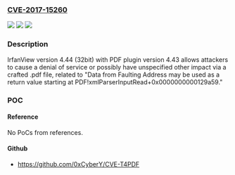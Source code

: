 ### [CVE-2017-15260](https://cve.mitre.org/cgi-bin/cvename.cgi?name=CVE-2017-15260)
![](https://img.shields.io/static/v1?label=Product&message=n%2Fa&color=blue)
![](https://img.shields.io/static/v1?label=Version&message=n%2Fa&color=blue)
![](https://img.shields.io/static/v1?label=Vulnerability&message=n%2Fa&color=brighgreen)

### Description

IrfanView version 4.44 (32bit) with PDF plugin version 4.43 allows attackers to cause a denial of service or possibly have unspecified other impact via a crafted .pdf file, related to "Data from Faulting Address may be used as a return value starting at PDF!xmlParserInputRead+0x0000000000129a59."

### POC

#### Reference
No PoCs from references.

#### Github
- https://github.com/0xCyberY/CVE-T4PDF

